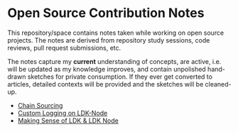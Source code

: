 # Open Source Contribution Notes
This repository/space contains notes taken while working on open source projects. The notes are derived from repository study sessions, code reviews, pull request submissions, etc.

The notes capture my **current** understanding of concepts, are active, i.e. will be updated as my knowledge improves, and contain unpolished hand-drawn sketches for private consumption. If they ever get converted to articles, detailed contexts will be provided and the sketches will be cleaned-up.

- [Chain Sourcing](Chain%20Sourcing.md)
- [Custom Logging on LDK-Node](/Custom%20Logging%20on%20LDK-Node.md)
- [Making Sense of LDK & LDK Node](/Making%20Sense%20of%20LDK%20&%20LDK%20Node.md)